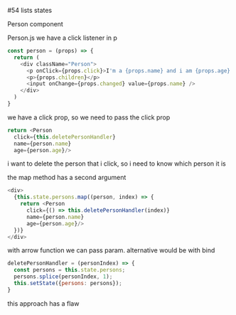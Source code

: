 #54 lists states

Person component

Person.js
we have a click listener in p

```js
const person = (props) => {
  return (
    <div className="Person">
      <p onClick={props.click}>I'm a {props.name} and i am {props.age} years old!</p>
      <p>{props.children}</p>
      <input onChange={props.changed} value={props.name} />
    </div>
  )
}
```

we have a click prop, so we need to pass the click prop

```js
return <Person
  click={this.deletePersonHandler}
  name={person.name} 
  age={person.age}/>
```

i want to delete the person that i click, so i need to know which person it is

the map method has a second argument

```js
<div>
  {this.state.persons.map((person, index) => {
    return <Person
      click={() => this.deletePersonHandler(index)}
      name={person.name} 
      age={person.age}/>
  })}
</div>
```

with arrow function we can pass param. alternative would be with bind

```js
deletePersonHandler = (personIndex) => {
  const persons = this.state.persons;
  persons.splice(personIndex, 1);
  this.setState({persons: persons});
}
```

 this approach has a flaw



